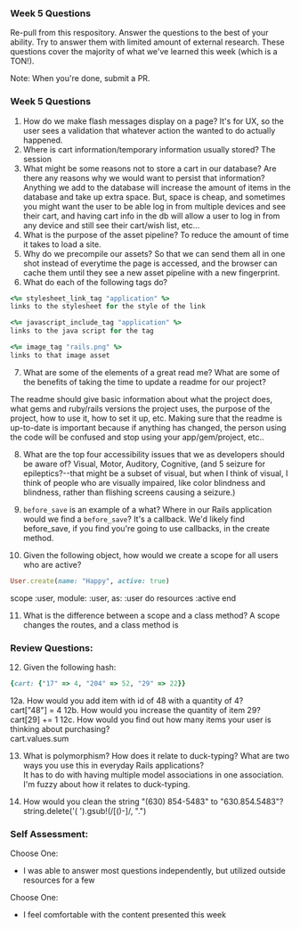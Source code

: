 ### Week 5 Questions

Re-pull from this respository. Answer the questions to the best of your ability. Try to answer them with limited amount of external research. These questions cover the majority of what we've learned this week (which is a TON!).

Note: When you're done, submit a PR.

### Week 5 Questions

1.  How do we make flash messages display on a page?
    It's for UX, so the user sees a validation that whatever action the wanted to do actually happened.
2.  Where is cart information/temporary information usually stored?
    The session
3.  What might be some reasons not to store a cart in our database? Are there any reasons why we would want to persist that information?
    Anything we add to the database will increase the amount of items in the database and take up extra space. But, space is cheap, and sometimes you might want the user to be able log in from multiple devices and see their cart, and having cart info in the db will allow a user to log in from any device and still see their cart/wish list, etc...
4.  What is the purpose of the asset pipeline?
    To reduce the amount of time it takes to load a site.
5.  Why do we precompile our assets?
    So that we can send them all in one shot instead of everytime the page is accessed, and the browser can cache them until they see a new asset pipeline with a new fingerprint.
6.  What do each of the following tags do?

```ruby
<%= stylesheet_link_tag "application" %>
links to the stylesheet for the style of the link

<%= javascript_include_tag "application" %>
links to the java script for the tag

<%= image_tag "rails.png" %>
links to that image asset
```

7.  What are some of the elements of a great read me? What are some of the benefits of taking the time to update a readme for our project?

The readme should give basic information about what the project does, what gems and ruby/rails versions the project uses, the purpose of the project, how to use it, how to set it up, etc. Making sure that the readme is up-to-date is important because if anything has changed, the person using the code will be confused and stop using your app/gem/project, etc..

8.  What are the top four accessibility issues that we as developers should be aware of?
    Visual, Motor, Auditory, Cognitive, (and 5 seizure for epileptics?--that might be a subset of visual, but when I think of visual, I think of people who are visually impaired, like color blindness and blindness, rather than flishing screens causing a seizure.)
9.  `before_save` is an example of a what? Where in our Rails application would we find a `before_save`?
    It's a callback. We'd likely find before_save, if you find you're going to use callbacks, in the create method.

10. Given the following object, how would we create a scope for all users who are active?

```ruby
User.create(name: "Happy", active: true)
```

scope :user, module: :user, as: :user do
resources :active
end

11. What is the difference between a scope and a class method?
    A scope changes the routes, and a class method is

### Review Questions:

12. Given the following hash:

```ruby
{cart: {"17" => 4, "204" => 52, "29" => 22}}
```

12a. How would you add item with id of 48 with a quantity of 4?  
 cart["48"] = 4
12b. How would you increase the quantity of item 29?  
 cart[29] += 1
12c. How would you find out how many items your user is thinking about purchasing?  
 cart.values.sum

13. What is polymorphism? How does it relate to duck-typing? What are two ways you use this in everyday Rails applications?  
    It has to do with having multiple model associations in one association. I'm fuzzy about how it relates to duck-typing.

14. How would you clean the string "(630) 854-5483" to "630.854.5483"?  
    string.delete('( ').gsub!(/[()-]/, ".")

### Self Assessment:

Choose One:

- I was able to answer most questions independently, but utilized outside resources for a few

Choose One:

- I feel comfortable with the content presented this week

